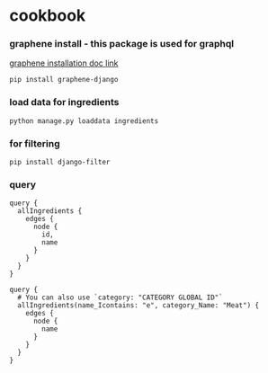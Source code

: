 # cookbook

### graphene install - this package is used for graphql
[graphene installation doc link](https://docs.graphene-python.org/projects/django/en/latest/installation/)

```shell
pip install graphene-django
```

### load data for ingredients
```shell
python manage.py loaddata ingredients

```

### for filtering 
```shell
pip install django-filter
```

### query
```code
query {
  allIngredients {
    edges {
      node {
        id,
        name
      }
    }
  }
}
```
```code
query {
  # You can also use `category: "CATEGORY GLOBAL ID"`
  allIngredients(name_Icontains: "e", category_Name: "Meat") {
    edges {
      node {
        name
      }
    }
  }
}
```
